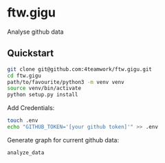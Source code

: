 # ftw.gigu

Analyse github data

## Quickstart

```bash
git clone git@github.com:4teamwork/ftw.gigu.git
cd ftw.gigu
path/to/favourite/python3 -m venv venv
source venv/bin/activate
python setup.py install
```

Add Credentials:

```bash
touch .env
echo "GITHUB_TOKEN='[your github token]'" >> .env
```

Generate graph for current github data:

```bash
analyze_data
```
